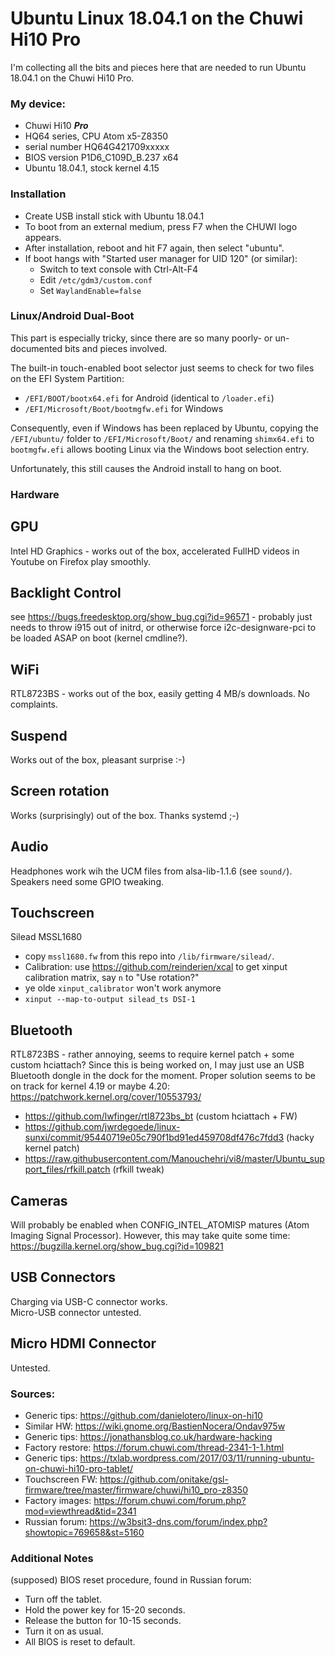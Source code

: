 # Ubuntu Linux 18.04.1 on the Chuwi Hi10 Pro

I'm collecting all the bits and pieces here that are needed to run Ubuntu 18.04.1 on the Chuwi Hi10 Pro.

### My device:
  * Chuwi Hi10 ___Pro___
  * HQ64 series, CPU Atom x5-Z8350
  * serial number HQ64G421709xxxxx
  * BIOS version P1D6_C109D_B.237 x64
  * Ubuntu 18.04.1, stock kernel 4.15
  
### Installation

  * Create USB install stick with Ubuntu 18.04.1
  * To boot from an external medium, press F7 when the CHUWI logo appears.
  * After installation, reboot and hit F7 again, then select "ubuntu".
  * If boot hangs with "Started user manager for UID 120" (or similar):
    * Switch to text console with Ctrl-Alt-F4
    * Edit `/etc/gdm3/custom.conf`
    * Set `WaylandEnable=false`
    
### Linux/Android Dual-Boot

This part is especially tricky, since there are so many poorly- or un-documented bits and pieces involved.

The built-in touch-enabled boot selector just seems to check for two files on the EFI System Partition:

  * `/EFI/BOOT/bootx64.efi` for Android (identical to `/loader.efi`)
  * `/EFI/Microsoft/Boot/bootmgfw.efi` for Windows

Consequently, even if Windows has been replaced by Ubuntu, copying the `/EFI/ubuntu/` folder to `/EFI/Microsoft/Boot/` and renaming `shimx64.efi` to `bootmgfw.efi` allows booting Linux via the Windows boot selection entry.

Unfortunately, this still causes the Android install to hang on boot.

### Hardware

## GPU

Intel HD Graphics - works out of the box, accelerated FullHD videos in Youtube on Firefox play smoothly.

## Backlight Control

see https://bugs.freedesktop.org/show_bug.cgi?id=96571 - probably just needs to throw i915 out of initrd, or otherwise force i2c-designware-pci to be loaded ASAP on boot (kernel cmdline?).

## WiFi

RTL8723BS - works out of the box, easily getting 4 MB/s downloads. No complaints.

## Suspend

Works out of the box, pleasant surprise :-)

## Screen rotation

Works (surprisingly) out of the box. Thanks systemd ;-)

## Audio

Headphones work wih the UCM files from alsa-lib-1.1.6 (see `sound/`).
Speakers need some GPIO tweaking.

## Touchscreen

Silead MSSL1680

  * copy `mssl1680.fw` from this repo into `/lib/firmware/silead/`.
  * Calibration: use https://github.com/reinderien/xcal to get xinput calibration matrix, say `n` to "Use rotation?"
  * ye olde `xinput_calibrator` won't work anymore
  * `xinput --map-to-output silead_ts DSI-1`
  
## Bluetooth

RTL8723BS - rather annoying, seems to require kernel patch + some custom hciattach? Since this is being worked on, I may just use an USB Bluetooth dongle in the dock for the moment. Proper solution seems to be on track for kernel 4.19 or maybe 4.20: https://patchwork.kernel.org/cover/10553793/
  * https://github.com/lwfinger/rtl8723bs_bt (custom hciattach + FW)
  * https://github.com/jwrdegoede/linux-sunxi/commit/95440719e05c790f1bd91ed459708df476c7fdd3 (hacky kernel patch)
  * https://raw.githubusercontent.com/Manouchehri/vi8/master/Ubuntu_support_files/rfkill.patch (rfkill tweak)

## Cameras

Will probably be enabled when CONFIG_INTEL_ATOMISP matures (Atom Imaging Signal Processor). However, this may take quite some time: https://bugzilla.kernel.org/show_bug.cgi?id=109821

## USB Connectors

Charging via USB-C connector works.  
Micro-USB connector untested.

## Micro HDMI Connector

Untested.

### Sources:
  * Generic tips: https://github.com/danielotero/linux-on-hi10
  * Similar HW: https://wiki.gnome.org/BastienNocera/Ondav975w
  * Generic tips: https://jonathansblog.co.uk/hardware-hacking
  * Factory restore: https://forum.chuwi.com/thread-2341-1-1.html
  * Generic tips: https://txlab.wordpress.com/2017/03/11/running-ubuntu-on-chuwi-hi10-pro-tablet/
  * Touchscreen FW: https://github.com/onitake/gsl-firmware/tree/master/firmware/chuwi/hi10_pro-z8350
  * Factory images: https://forum.chuwi.com/forum.php?mod=viewthread&tid=2341
  * Russian forum: https://w3bsit3-dns.com/forum/index.php?showtopic=769658&st=5160

### Additional Notes

(supposed) BIOS reset procedure, found in Russian forum:
  * Turn off the tablet.
  * Hold the power key for 15-20 seconds.
  * Release the button for 10-15 seconds.
  * Turn it on as usual.
  * All BIOS is reset to default.
